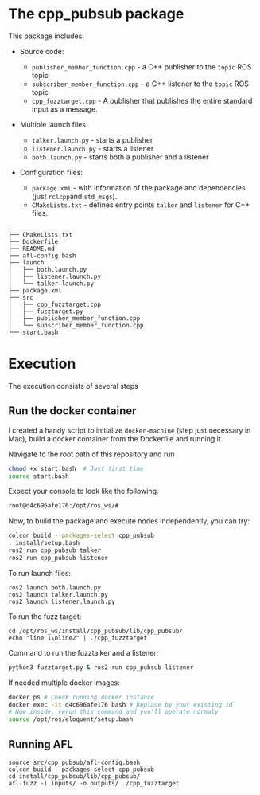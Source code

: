# The cpp_pubsub package

This package includes:

- Source code:
	- `publisher_member_function.cpp` - a C++ publisher to the `topic` ROS topic
	- `subscriber_member_function.cpp` - a C++ listener to the `topic` ROS topic
	- `cpp_fuzztarget.cpp` - A publisher that publishes the entire standard
	  input as a message.

- Multiple launch files:
	- `talker.launch.py` - starts a publisher 
	- `listener.launch.py` - starts a listener
	- `both.launch.py` - starts both a publisher and a listener

- Configuration files:
	- `package.xml` - with information of the package and dependencies (just `rclcpp`and `std_msgs`).
	- `CMakeLists.txt` - defines entry points `talker` and `listener` for C++ files.

```
.
├── CMakeLists.txt
├── Dockerfile
├── README.md
├── afl-config.bash
├── launch
│   ├── both.launch.py
│   ├── listener.launch.py
│   └── talker.launch.py
├── package.xml
├── src
│   ├── cpp_fuzztarget.cpp
│   ├── fuzztarget.py
│   ├── publisher_member_function.cpp
│   └── subscriber_member_function.cpp
└── start.bash
```

# Execution

The execution consists of several steps

## Run the docker container
I created a handy script to initialize `docker-machine` (step just necessary in Mac),
build a docker container from the Dockerfile and running it.

Navigate to the root path of this repository and run
```bash
chmod +x start.bash  # Just first time
source start.bash
```

Expect your console to look like the following.
```bash
root@d4c696afe176:/opt/ros_ws/# 
```

Now, to build the package and execute nodes independently, you can try:

```bash
colcon build --packages-select cpp_pubsub
. install/setup.bash
ros2 run cpp_pubsub talker
ros2 run cpp_pubsub listener
```

To run launch files:
```
ros2 launch both.launch.py
ros2 launch talker.launch.py
ros2 launch listener.launch.py
```

To run the fuzz target:
```
cd /opt/ros_ws/install/cpp_pubsub/lib/cpp_pubsub/
echo "line 1\nline2" | ./cpp_fuzztarget
```

Command to run the fuzztalker and a listener:
```bash
python3 fuzztarget.py & ros2 run cpp_pubsub listener
```

If needed multiple docker images:

```bash
docker ps # Check running docker instance
docker exec -it d4c696afe176 bash # Replace by your existing id
# Now inside, rerun this command and you'll operate normaly
source /opt/ros/eloquent/setup.bash
```


## Running AFL
```
source src/cpp_pubsub/afl-config.bash  
colcon build --packages-select cpp_pubsub
cd install/cpp_pubsub/lib/cpp_pubsub/
afl-fuzz -i inputs/ -o outputs/ ./cpp_fuzztarget 
```